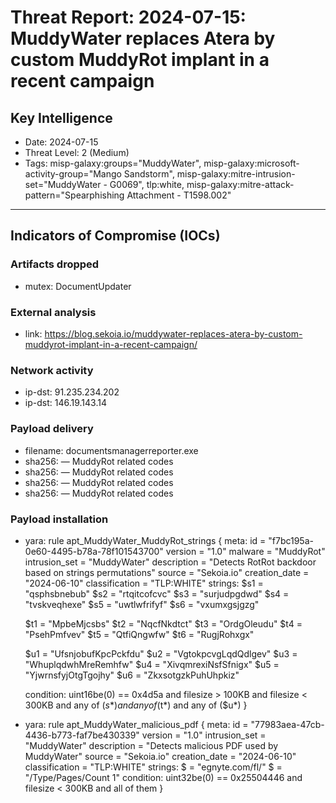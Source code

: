 # Threat Report: 2024-07-15: MuddyWater replaces Atera by custom MuddyRot implant in a recent campaign


## Key Intelligence
* Date: 2024-07-15
* Threat Level: 2 (Medium)
* Tags: misp-galaxy:groups="MuddyWater", misp-galaxy:microsoft-activity-group="Mango Sandstorm", misp-galaxy:mitre-intrusion-set="MuddyWater - G0069", tlp:white, misp-galaxy:mitre-attack-pattern="Spearphishing Attachment - T1598.002"

---

## Indicators of Compromise (IOCs)
### Artifacts dropped
* mutex: DocumentUpdater

### External analysis
* link: https://blog.sekoia.io/muddywater-replaces-atera-by-custom-muddyrot-implant-in-a-recent-campaign/

### Network activity
* ip-dst: 91.235.234.202
* ip-dst: 146.19.143.14

### Payload delivery
* filename: documentsmanagerreporter.exe
* sha256: <sha256> — MuddyRot related codes
* sha256: <sha256> — MuddyRot related codes
* sha256: <sha256> — MuddyRot related codes
* sha256: <sha256> — MuddyRot related codes

### Payload installation
* yara: rule apt_MuddyWater_MuddyRot_strings {
  meta:
        id = "f7bc195a-0e60-4495-b78a-78f101543700"
        version = "1.0"
        malware = "MuddyRot"
        intrusion_set = "MuddyWater"
        description = "Detects RotRot backdoor based on strings permutations"
        source = "Sekoia.io"
        creation_date = "2024-06-10"
        classification = "TLP:WHITE"
  strings:
    $s1 = "qsphsbnebub"
    $s2 = "rtqitcofcvc"
    $s3 = "surjudpgdwd"
    $s4 = "tvskveqhexe"
    $s5 = "uwtlwfrifyf"
    $s6 = "vxumxgsjgzg"

    $t1 = "MpbeMjcsbs"
    $t2 = "NqcfNkdtct"
    $t3 = "OrdgOleudu"
    $t4 = "PsehPmfvev"
    $t5 = "QtfiQngwfw"
    $t6 = "RugjRohxgx"

    $u1 = "UfsnjobufKpcPckfdu"
    $u2 = "VgtokpcvgLqdQdlgev"
    $u3 = "WhuplqdwhMreRemhfw"
    $u4 = "XivqmrexiNsfSfnigx"
    $u5 = "YjwrnsfyjOtgTgojhy"
    $u6 = "ZkxsotgzkPuhUhpkiz"

  condition:
    uint16be(0) == 0x4d5a and
    filesize > 100KB and filesize < 300KB and
    any of ($s*) and any of ($t*) and any of ($u*)
}
* yara: rule apt_MuddyWater_malicious_pdf {
    meta:
        id = "77983aea-47cb-4436-b773-faf7be430339"
        version = "1.0"
        intrusion_set = "MuddyWater"
        description = "Detects malicious PDF used by MuddyWater"
        source = "Sekoia.io"
        creation_date = "2024-06-10"
        classification = "TLP:WHITE"
    strings:
        $ = "egnyte.com/fl/"
        $ = "/Type/Pages/Count 1"
    condition:
        uint32be(0) == 0x25504446 and
        filesize < 300KB and
        all of them
}
